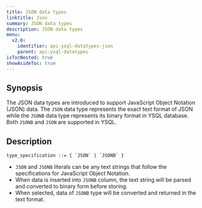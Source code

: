 ```yaml
---
title: JSON data types
linktitle: Json
summary: JSON data types
description: JSON data types
menu:
  v2.0:
    identifier: api-ysql-datatypes-json
    parent: api-ysql-datatypes
isTocNested: true
showAsideToc: true
---
```


## Synopsis

The JSON data types are introduced to support JavaScript Object Notation (JSON) data. The `JSON` data type represents the exact text format of JSON while the `JSONB` data type represents its binary format in YSQL database. Both `JSONB` and `JSON` are supported in YSQL.

## Description

```
type_specification ::= { `JSON` | `JSONB` }
```

- `JSON` and `JSONB` literals can be any text strings that follow the specifications for JavaScript Object Notation.
- When data is inserted into `JSONB` column, the text string will be parsed and converted to binary form before storing.
- When selected, data of `JSONB` type will be converted and returned in the text format.
